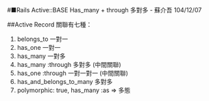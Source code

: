 #■Rails Active::BASE Has_many + through 多對多 - 蘇介吾 104/12/07

##Active Record 關聯有七種：
1. belongs_to 一對一
2. has_one 一對一
3. has_many 一對多
4. has_many :through 多對多 (中間關聯)
5. has_one :through 一對一對一 (中間關聯)
6. has_and_belongs_to_many 多對多
7. polymorphic: true, has_many :as => 多態
